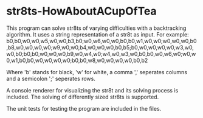 # str8ts-HowAboutACupOfTea
This program can solve str8ts of varying difficulties with a backtracking algorithm.
It uses a string representation of a str8t as input. For example:
b0,b0,w0,w0,w5,w0,w0,b3,b0;w0,w6,w0,w0,b0,b0,w1,w0,w0;w0,w0,w0,b0,b8,w0,w0,w0,w0;w9,w0,w0,b4,w0,w0,w0,b0,b5;b0,w0,w0,w0,w0,w3,w0,w0,b0;b0,b0,w0,w0,w0,b9,w0,w4,w0;w4,w0,w3,w0,b0,b0,w0,w6,w0;w0,w0,w1,b0,b0,w0,w0,w0,w0;b0,b0,w8,w0,w0,w0,w0,b0,b2

Where 'b' stands for black, 'w' for white, a comma ',' seperates columns and a semicolon ';' seperates rows.

A console renderer for visualizing the str8t and its solving process is included.
The solving of differently sized str8ts is supported.

The unit tests for testing the program are included in the files.
